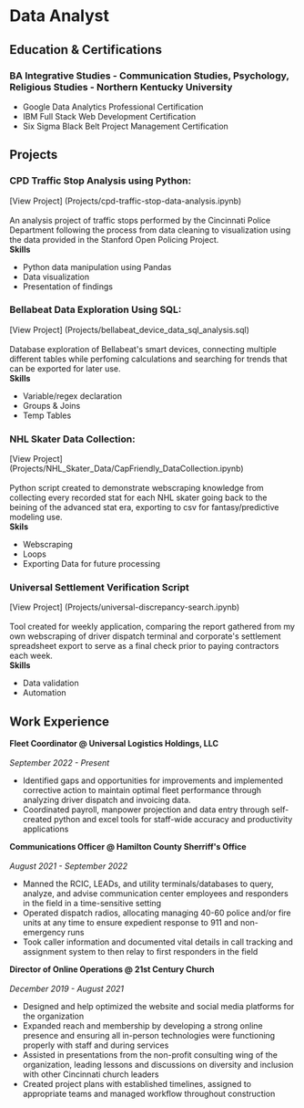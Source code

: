 # Data Analyst

## Education & Certifications
### BA Integrative Studies - Communication Studies, Psychology, Religious Studies - Northern Kentucky University
* Google Data Analytics Professional Certification
* IBM Full Stack Web Development Certification
* Six Sigma Black Belt Project Management Certification

## Projects
### CPD Traffic Stop Analysis using Python:
[View Project] (Projects/cpd-traffic-stop-data-analysis.ipynb)
<br/><br/>An analysis project of traffic stops performed by the Cincinnati Police Department following the process from data cleaning to visualization using the data provided in the Stanford Open Policing Project. <br/>
**Skills**
* Python data manipulation using Pandas
* Data visualization
* Presentation of findings

### Bellabeat Data Exploration Using SQL:
[View Project] (Projects/bellabeat_device_data_sql_analysis.sql)
<br/><br/>Database exploration of Bellabeat's smart devices, connecting multiple different tables while perfoming calculations and searching for trends that can be exported for later use.<br/>
**Skills**
* Variable/regex declaration
* Groups & Joins
* Temp Tables

### NHL Skater Data Collection:
[View Project] (Projects/NHL_Skater_Data/CapFriendly_DataCollection.ipynb)
<br/><br/>Python script created to demonstrate webscraping knowledge from collecting every recorded stat for each NHL skater going back to the beining of the advanced stat era, exporting to csv for fantasy/predictive modeling use.<br/>
**Skils**
* Webscraping
* Loops
* Exporting Data for future processing

### Universal Settlement Verification Script
[View Project] (Projects/universal-discrepancy-search.ipynb)
<br/><br/>Tool created for weekly application, comparing the report gathered from my own webscraping of driver dispatch terminal and corporate's settlement spreadsheet export to serve as a final check prior to paying contractors each week.<br/>
**Skills**
* Data validation
* Automation

## Work Experience
**Fleet Coordinator @ Universal Logistics Holdings, LLC** <br/><br/>
*September 2022 - Present*
* Identified gaps and opportunities for improvements and implemented corrective
action to maintain optimal fleet performance through analyzing driver dispatch and invoicing data.
* Coordinated payroll, manpower projection and data entry through self-created python and excel tools for staff-wide accuracy and productivity applications

**Communications Officer @ Hamilton County Sherriff's Office** <br/><br/>
*August 2021 - September 2022*
* Manned the RCIC, LEADs, and utility terminals/databases to query, analyze, and advise communication center employees and responders in the field in a time-sensitive setting
* Operated dispatch radios, allocating managing 40-60 police and/or fire units at any time to ensure expedient response to 911 and non-emergency runs
* Took caller information and documented vital details in call tracking and assignment system to then relay to first responders in the field

**Director of Online Operations @ 21st Century Church** <br/><br/>
*December 2019 - August 2021*
* Designed and help optimized the website and social media platforms for the organization
* Expanded reach and membership by developing a strong online presence and ensuring all in-person technologies were functioning properly with staff and during services
* Assisted in presentations from the non-profit consulting wing of the organization, leading lessons and discussions on diversity and inclusion with other Cincinnati church leaders
* Created project plans with established timelines, assigned to appropriate teams and managed workflow throughout construction
